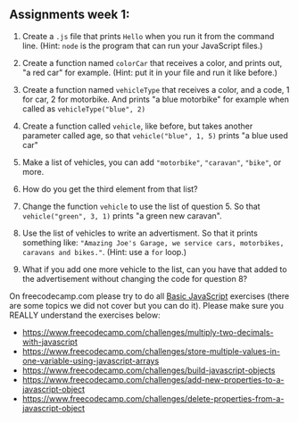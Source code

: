 ## Assignments week 1:

1. Create a `.js` file that prints `Hello` when you run it from the command line. (Hint: `node` is the program that can run your JavaScript files.)

2. Create a function named `colorCar` that receives a color, and prints out, "a red car" for example. (Hint: put it in your file and run it like before.)

3. Create a function named `vehicleType` that receives a color, and a code, 1 for car, 2 for motorbike. And prints "a blue motorbike" for example when called as `vehicleType("blue", 2)`

4. Create a function called `vehicle`, like before, but takes another parameter called age, so that `vehicle("blue", 1, 5)` prints "a blue used car"

5. Make a list of vehicles, you can add `"motorbike"`, `"caravan"`, `"bike"`, or more.

6. How do you get the third element from that list?

7. Change the function `vehicle` to use the list of question 5. So that `vehicle("green", 3, 1)` prints "a green new caravan".

8. Use the list of vehicles to write an advertisment. So that it prints something like: `"Amazing Joe's Garage, we service cars, motorbikes, caravans and bikes."`. (Hint: use a `for` loop.)

9. What if you add one more vehicle to the list, can you have that added to the advertisement without changing the code for question 8?

On freecodecamp.com please try to do all [Basic JavaScript](https://www.freecodecamp.com/challenges/learn-how-free-code-camp-works) exercises (there are some topics we did not cover but you can do it). Please make sure you REALLY understand the exercises below:

- https://www.freecodecamp.com/challenges/multiply-two-decimals-with-javascript
- https://www.freecodecamp.com/challenges/store-multiple-values-in-one-variable-using-javascript-arrays
- https://www.freecodecamp.com/challenges/build-javascript-objects
- https://www.freecodecamp.com/challenges/add-new-properties-to-a-javascript-object
- https://www.freecodecamp.com/challenges/delete-properties-from-a-javascript-object
